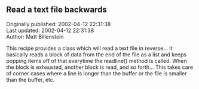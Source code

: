 ## Read a text file backwards  
Originally published: 2002-04-12 22:31:38  
Last updated: 2002-04-12 22:31:38  
Author: Matt Billenstein  
  
This recipe provides a class which will read a text file in reverse...  It basically reads a block of data from the end of the file as a list and keeps popping items off of that everytime the readline() method is called.  When the block is exhausted, another block is read, and so forth...  This takes care of corner cases where a line is longer than the buffer or the file is smaller than the buffer, etc.